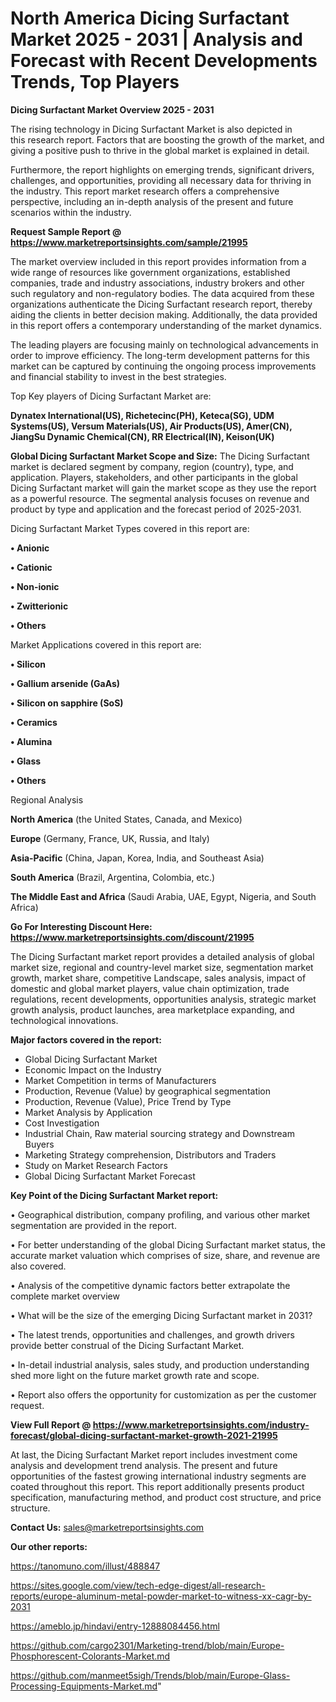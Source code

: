 # North America Dicing Surfactant Market 2025 - 2031 | Analysis and Forecast with Recent Developments Trends, Top Players

<Strong> Dicing Surfactant Market Overview 2025 - 2031</strong>

The rising technology in Dicing Surfactant Market is also depicted in this research report. Factors that are boosting the growth of the market, and giving a positive push to thrive in the global market is explained in detail.

Furthermore, the report highlights on emerging trends, significant drivers, challenges, and opportunities, providing all necessary data for thriving in the industry. This report market research offers a comprehensive perspective, including an in-depth analysis of the present and future scenarios within the industry.

<strong>Request Sample Report @ <a href=https://www.marketreportsinsights.com/sample/21995>https://www.marketreportsinsights.com/sample/21995</a></strong>

The market overview included in this report provides information from a wide range of resources like government organizations, established companies, trade and industry associations, industry brokers and other such regulatory and non-regulatory bodies. The data acquired from these organizations authenticate the Dicing Surfactant research report, thereby aiding the clients in better decision making. Additionally, the data provided in this report offers a contemporary understanding of the market dynamics.

The leading players are focusing mainly on technological advancements in order to improve efficiency. The long-term development patterns for this market can be captured by continuing the ongoing process improvements and financial stability to invest in the best strategies.

Top Key players of Dicing Surfactant Market are:

<strong>Dynatex International(US), Richetecinc(PH), Keteca(SG), UDM Systems(US), Versum Materials(US), Air Products(US), Amer(CN), JiangSu Dynamic Chemical(CN), RR Electrical(IN), Keison(UK)</strong>

<strong><b>Global Dicing Surfactant Market Scope and Size:</b></strong>
The Dicing Surfactant market is declared segment by company, region (country), type, and application. Players, stakeholders, and other participants in the global Dicing Surfactant market will gain the market scope as they use the report as a powerful resource. The segmental analysis focuses on revenue and product by type and application and the forecast period of 2025-2031.

Dicing Surfactant Market Types covered in this report are:

<strong>• Anionic

• Cationic

• Non-ionic

• Zwitterionic

• Others</strong>

Market Applications covered in this report are:

<strong>• Silicon

• Gallium arsenide (GaAs)

• Silicon on sapphire (SoS)

• Ceramics

• Alumina

• Glass

• Others</strong> 

Regional Analysis

<strong>North America</strong> (the United States, Canada, and Mexico)

<strong>Europe</strong> (Germany, France, UK, Russia, and Italy)

<strong>Asia-Pacific</strong> (China, Japan, Korea, India, and Southeast Asia)

<strong>South America</strong> (Brazil, Argentina, Colombia, etc.)

<strong>The Middle East and Africa</strong> (Saudi Arabia, UAE, Egypt, Nigeria, and South Africa)

<strong>Go For Interesting Discount Here: <a href=https://www.marketreportsinsights.com/discount/21995>https://www.marketreportsinsights.com/discount/21995</a></strong>

The Dicing Surfactant market report provides a detailed analysis of global market size, regional and country-level market size, segmentation market growth, market share, competitive Landscape, sales analysis, impact of domestic and global market players, value chain optimization, trade regulations, recent developments, opportunities analysis, strategic market growth analysis, product launches, area marketplace expanding, and technological innovations.

<strong><b>Major factors covered in the report:</b></strong>
<ul>
  <li>Global Dicing Surfactant Market </li>
  <li>Economic Impact on the Industry</li>
  <li>Market Competition in terms of Manufacturers</li>
  <li>Production, Revenue (Value) by geographical segmentation</li>
  <li>Production, Revenue (Value), Price Trend by Type</li>
  <li>Market Analysis by Application</li>
  <li>Cost Investigation</li>
  <li>Industrial Chain, Raw material sourcing strategy and Downstream Buyers</li>
  <li>Marketing Strategy comprehension, Distributors and Traders</li>
  <li>Study on Market Research Factors</li>
  <li>Global Dicing Surfactant Market Forecast</li>
</ul>

<strong><b>Key Point of the Dicing Surfactant Market report:</b></strong>

• Geographical distribution, company profiling, and various other market segmentation are provided in the report.

• For better understanding of the global Dicing Surfactant market status, the accurate market valuation which comprises of size, share, and revenue are also covered.

• Analysis of the competitive dynamic factors better extrapolate the complete market overview

• What will be the size of the emerging Dicing Surfactant market in 2031?

• The latest trends, opportunities and challenges, and growth drivers provide better construal of the Dicing Surfactant Market.

• In-detail industrial analysis, sales study, and production understanding shed more light on the future market growth rate and scope.

• Report also offers the opportunity for customization as per the customer request.

<strong><b>View Full Report @ <a href=https://www.marketreportsinsights.com/industry-forecast/global-dicing-surfactant-market-growth-2021-21995>https://www.marketreportsinsights.com/industry-forecast/global-dicing-surfactant-market-growth-2021-21995</a></b></strong>


At last, the Dicing Surfactant Market report includes investment come analysis and development trend analysis. The present and future opportunities of the fastest growing international industry segments are coated throughout this report. This report additionally presents product specification, manufacturing method, and product cost structure, and price structure.

<strong>Contact Us:</strong>
sales@marketreportsinsights.com

<strong>Our other reports:</strong>

<a href=https://tanomuno.com/illust/488847>https://tanomuno.com/illust/488847</a>

<a href=https://sites.google.com/view/tech-edge-digest/all-research-reports/europe-aluminum-metal-powder-market-to-witness-xx-cagr-by-2031>https://sites.google.com/view/tech-edge-digest/all-research-reports/europe-aluminum-metal-powder-market-to-witness-xx-cagr-by-2031</a>

<a href=https://ameblo.jp/hindavi/entry-12888084456.html>https://ameblo.jp/hindavi/entry-12888084456.html</a>

<a href=https://github.com/cargo2301/Marketing-trend/blob/main/Europe-Phosphorescent-Colorants-Market.md>https://github.com/cargo2301/Marketing-trend/blob/main/Europe-Phosphorescent-Colorants-Market.md</a>

<a href=https://github.com/manmeet5sigh/Trends/blob/main/Europe-Glass-Processing-Equipments-Market.md>https://github.com/manmeet5sigh/Trends/blob/main/Europe-Glass-Processing-Equipments-Market.md</a>"
